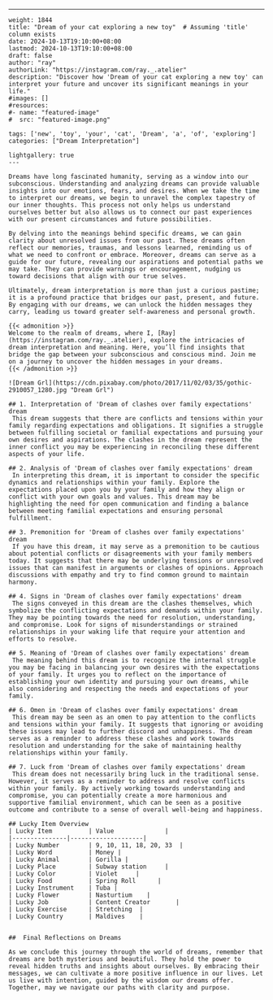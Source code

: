 ---
    weight: 1844
    title: "Dream of your cat exploring a new toy"  # Assuming 'title' column exists
    date: 2024-10-13T19:10:00+08:00
    lastmod: 2024-10-13T19:10:00+08:00
    draft: false
    author: "ray"
    authorLink: "https://instagram.com/ray._.atelier"
    description: "Discover how 'Dream of your cat exploring a new toy' can interpret your future and uncover its significant meanings in your life."
    #images: []
    #resources:
    #- name: "featured-image"
    #  src: "featured-image.png"
    
    tags: ['new', 'toy', 'your', 'cat', 'Dream', 'a', 'of', 'exploring']
    categories: ["Dream Interpretation"]
    
    lightgallery: true
    ---
    
    Dreams have long fascinated humanity, serving as a window into our subconscious. Understanding and analyzing dreams can provide valuable insights into our emotions, fears, and desires. When we take the time to interpret our dreams, we begin to unravel the complex tapestry of our inner thoughts. This process not only helps us understand ourselves better but also allows us to connect our past experiences with our present circumstances and future possibilities.
    
    By delving into the meanings behind specific dreams, we can gain clarity about unresolved issues from our past. These dreams often reflect our memories, traumas, and lessons learned, reminding us of what we need to confront or embrace. Moreover, dreams can serve as a guide for our future, revealing our aspirations and potential paths we may take. They can provide warnings or encouragement, nudging us toward decisions that align with our true selves.
    
    Ultimately, dream interpretation is more than just a curious pastime; it is a profound practice that bridges our past, present, and future. By engaging with our dreams, we can unlock the hidden messages they carry, leading us toward greater self-awareness and personal growth.
    
    {{< admonition >}}
    Welcome to the realm of dreams, where I, [Ray](https://instagram.com/ray._.atelier), explore the intricacies of dream interpretation and meaning. Here, you’ll find insights that bridge the gap between your subconscious and conscious mind. Join me on a journey to uncover the hidden messages in your dreams.
    {{< /admonition >}}
    
    ![Dream Grl](https://cdn.pixabay.com/photo/2017/11/02/03/35/gothic-2910057_1280.jpg "Dream Grl")
    
    ## 1. Interpretation of 'Dream of clashes over family expectations' dream
     This dream suggests that there are conflicts and tensions within your family regarding expectations and obligations. It signifies a struggle between fulfilling societal or familial expectations and pursuing your own desires and aspirations. The clashes in the dream represent the inner conflict you may be experiencing in reconciling these different aspects of your life.
    
    ## 2. Analysis of 'Dream of clashes over family expectations' dream
     In interpreting this dream, it is important to consider the specific dynamics and relationships within your family. Explore the expectations placed upon you by your family and how they align or conflict with your own goals and values. This dream may be highlighting the need for open communication and finding a balance between meeting familial expectations and ensuring personal fulfillment.
    
    ## 3. Premonition for 'Dream of clashes over family expectations' dream
     If you have this dream, it may serve as a premonition to be cautious about potential conflicts or disagreements with your family members today. It suggests that there may be underlying tensions or unresolved issues that can manifest in arguments or clashes of opinions. Approach discussions with empathy and try to find common ground to maintain harmony.
    
    ## 4. Signs in 'Dream of clashes over family expectations' dream
     The signs conveyed in this dream are the clashes themselves, which symbolize the conflicting expectations and demands within your family. They may be pointing towards the need for resolution, understanding, and compromise. Look for signs of misunderstandings or strained relationships in your waking life that require your attention and efforts to resolve.
    
    ## 5. Meaning of 'Dream of clashes over family expectations' dream
     The meaning behind this dream is to recognize the internal struggle you may be facing in balancing your own desires with the expectations of your family. It urges you to reflect on the importance of establishing your own identity and pursuing your own dreams, while also considering and respecting the needs and expectations of your family.
    
    ## 6. Omen in 'Dream of clashes over family expectations' dream
     This dream may be seen as an omen to pay attention to the conflicts and tensions within your family. It suggests that ignoring or avoiding these issues may lead to further discord and unhappiness. The dream serves as a reminder to address these clashes and work towards resolution and understanding for the sake of maintaining healthy relationships within your family.
    
    ## 7. Luck from 'Dream of clashes over family expectations' dream
     This dream does not necessarily bring luck in the traditional sense. However, it serves as a reminder to address and resolve conflicts within your family. By actively working towards understanding and compromise, you can potentially create a more harmonious and supportive familial environment, which can be seen as a positive outcome and contribute to a sense of overall well-being and happiness.
    
    ## Lucky Item Overview
    | Lucky Item          | Value              |
    |---------------|--------------------|
    | Lucky Number        | 9, 10, 11, 18, 20, 33  |
    | Lucky Word          | Money |
    | Lucky Animal        | Gorilla |
    | Lucky Place         | Subway station     |
    | Lucky Color         | Violet     |
    | Lucky Food          | Spring Roll      |
    | Lucky Instrument    | Tuba |
    | Lucky Flower        | Nasturtium    |
    | Lucky Job           | Content Creator       |
    | Lucky Exercise      | Stretching  |
    | Lucky Country       | Maldives    |
    
    
    ##  Final Reflections on Dreams
    
    As we conclude this journey through the world of dreams, remember that dreams are both mysterious and beautiful. They hold the power to reveal hidden truths and insights about ourselves. By embracing their messages, we can cultivate a more positive influence in our lives. Let us live with intention, guided by the wisdom our dreams offer. Together, may we navigate our paths with clarity and purpose.
    